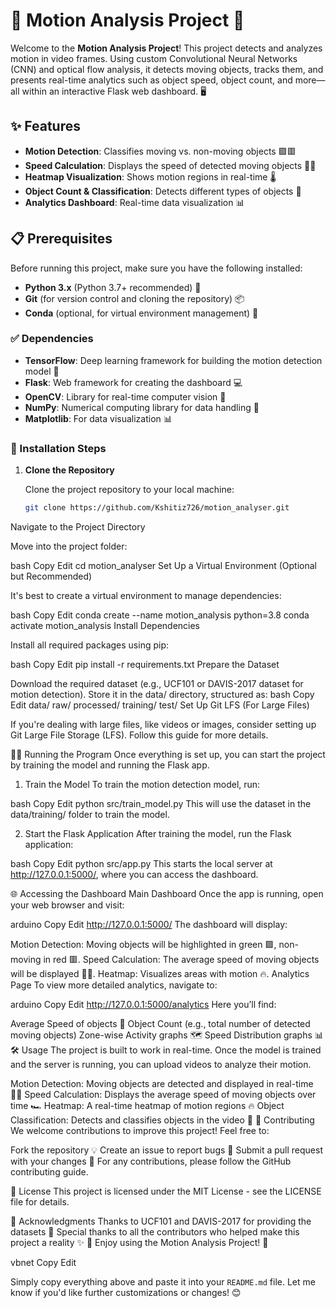 # 🚀 Motion Analysis Project 🎥

Welcome to the **Motion Analysis Project**! This project detects and analyzes motion in video frames. Using custom Convolutional Neural Networks (CNN) and optical flow analysis, it detects moving objects, tracks them, and presents real-time analytics such as object speed, object count, and more—all within an interactive Flask web dashboard. 🖥️

## ✨ Features

- **Motion Detection**: Classifies moving vs. non-moving objects 🟩🟥
- **Speed Calculation**: Displays the speed of detected moving objects 🏃💨
- **Heatmap Visualization**: Shows motion regions in real-time 🌡️
- **Object Count & Classification**: Detects different types of objects 🎯
- **Analytics Dashboard**: Real-time data visualization 📊

## 📋 Prerequisites

Before running this project, make sure you have the following installed:

- **Python 3.x** (Python 3.7+ recommended) 🐍
- **Git** (for version control and cloning the repository) 📦
- **Conda** (optional, for virtual environment management) 🍃

### ✅ Dependencies

- **TensorFlow**: Deep learning framework for building the motion detection model 🤖
- **Flask**: Web framework for creating the dashboard 💻
- **OpenCV**: Library for real-time computer vision 🧐
- **NumPy**: Numerical computing library for data handling 🧮
- **Matplotlib**: For data visualization 📊

### 🔧 Installation Steps

1. **Clone the Repository**

   Clone the project repository to your local machine:

   ```bash
   git clone https://github.com/Kshitiz726/motion_analyser.git
Navigate to the Project Directory

Move into the project folder:

bash
Copy
Edit
cd motion_analyser
Set Up a Virtual Environment (Optional but Recommended)

It's best to create a virtual environment to manage dependencies:

bash
Copy
Edit
conda create --name motion_analysis python=3.8
conda activate motion_analysis
Install Dependencies

Install all required packages using pip:

bash
Copy
Edit
pip install -r requirements.txt
Prepare the Dataset

Download the required dataset (e.g., UCF101 or DAVIS-2017 dataset for motion detection).
Store it in the data/ directory, structured as:
bash
Copy
Edit
data/
    raw/
    processed/
    training/
    test/
Set Up Git LFS (For Large Files)

If you're dealing with large files, like videos or images, consider setting up Git Large File Storage (LFS). Follow this guide for more details.

🏃‍♂️ Running the Program
Once everything is set up, you can start the project by training the model and running the Flask app.

1. Train the Model
To train the motion detection model, run:

bash
Copy
Edit
python src/train_model.py
This will use the dataset in the data/training/ folder to train the model.

2. Start the Flask Application
After training the model, run the Flask application:

bash
Copy
Edit
python src/app.py
This starts the local server at http://127.0.0.1:5000/, where you can access the dashboard.

🌐 Accessing the Dashboard
Main Dashboard
Once the app is running, open your web browser and visit:

arduino
Copy
Edit
http://127.0.0.1:5000/
The dashboard will display:

Motion Detection: Moving objects will be highlighted in green 🟩, non-moving in red 🟥.
Speed Calculation: The average speed of moving objects will be displayed 🚗💨.
Heatmap: Visualizes areas with motion 🔥.
Analytics Page
To view more detailed analytics, navigate to:

arduino
Copy
Edit
http://127.0.0.1:5000/analytics
Here you’ll find:

Average Speed of objects 🚀
Object Count (e.g., total number of detected moving objects)
Zone-wise Activity graphs 🗺️
Speed Distribution graphs 📊
🛠️ Usage
The project is built to work in real-time. Once the model is trained and the server is running, you can upload videos to analyze their motion.

Motion Detection: Moving objects are detected and displayed in real-time 🏃‍♂️
Speed Calculation: Displays the average speed of moving objects over time 🏎️
Heatmap: A real-time heatmap of motion regions 🔥
Object Classification: Detects and classifies objects in the video 🎯
🤝 Contributing
We welcome contributions to improve this project! Feel free to:

Fork the repository 💡
Create an issue to report bugs 🐞
Submit a pull request with your changes 🔄
For any contributions, please follow the GitHub contributing guide.

📜 License
This project is licensed under the MIT License - see the LICENSE file for details.

🙏 Acknowledgments
Thanks to UCF101 and DAVIS-2017 for providing the datasets 📂
Special thanks to all the contributors who helped make this project a reality ✨
🚀 Enjoy using the Motion Analysis Project! 🎉

vbnet
Copy
Edit

Simply copy everything above and paste it into your `README.md` file. Let me know if you'd like further customizations or changes! 😊






